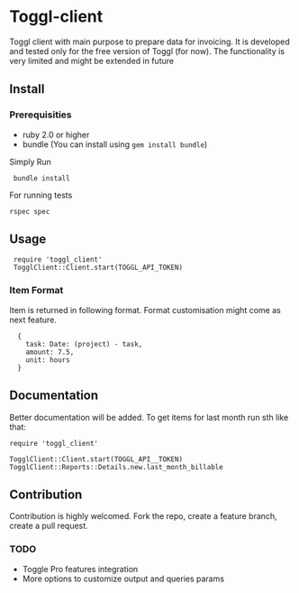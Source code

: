 Toggl-client
==============

Toggl client with main purpose to prepare data for invoicing. It is developed and tested only for the free version of 
Toggl (for now). The functionality is very limited and might be extended in future 
 
## Install

### Prerequisities

 - ruby 2.0 or higher
 - bundle (You can install using `gem install bundle`) 


Simply Run 

     bundle install

For running tests

    rspec spec
    
 
## Usage
 
     require 'toggl_client'
     TogglClient::Client.start(TOGGL_API_TOKEN)
     
### Item Format

Item is returned in following format. Format customisation might come as next feature. 

      {
        task: Date: (project) - task,
        amount: 7.5,
        unit: hours
      }
     
## Documentation
    
Better documentation will be added. To get items for last month run sth like that:

    require 'toggl_client'
    
    TogglClient::Client.start(TOGGL_API__TOKEN)
    TogglClient::Reports::Details.new.last_month_billable
    
## Contribution
Contribution is highly welcomed. Fork the repo, create a feature branch, create a pull request. 

### TODO

 - Toggle Pro features integration
 - More options to customize output and queries params
 
 